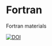 # Fortran
Fortran materials

[![DOI](https://zenodo.org/badge/31432622.svg)](https://zenodo.org/badge/latestdoi/31432622)
